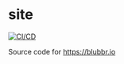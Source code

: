# site

[![CI/CD](https://github.com/BlubbrDev/site/actions/workflows/main.yaml/badge.svg)](https://github.com/BlubbrDev/site/actions/workflows/main.yaml)

Source code for https://blubbr.io
